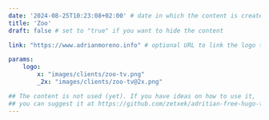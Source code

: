 ```yaml
---
date: '2024-08-25T10:23:08+02:00' # date in which the content is created - defaults to "today"
title: 'Zoo'
draft: false # set to "true" if you want to hide the content 

link: "https://www.adrianmoreno.info" # optional URL to link the logo to

params:
    logo:
        x: "images/clients/zoo-tv.png"
        _2x: "images/clients/zoo-tv@2x.png"

## The content is not used (yet). If you have ideas on how to use it, 
## you can suggest it at https://github.com/zetxek/adritian-free-hugo-theme/discussions 
---
```

